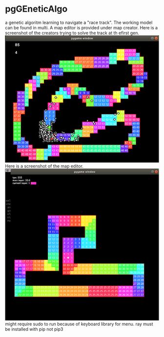 # pgGEneticAlgo
a genetic algoritm learning to navigate a "race track".
The working model can be found in multi.
A map editor is provided under map creator.
Here is a screenshot of the creators trying to solve the track at th efirst gen.
![screenshot](cours.png)
Here is a screenshot of the map editor.
![screenshot](mapeditor.png)
might require sudo to run because of keyboard library for menu.
ray must be installed with pip not pip3
